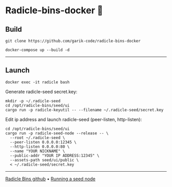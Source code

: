 # Radicle-bins-docker 👏

## Build

`git clone https://github.com/garik-code/radicle-bins-docker`

`docker-compose up --build -d`

---

## Launch

`docker exec -it radicle bash`

Generate radicle-seed secret.key:

```
mkdir -p ~/.radicle-seed
cd /opt/radicle-bins/seed/ui
cargo run -p radicle-keyutil -- --filename ~/.radicle-seed/secret.key
```

Edit ip address and launch radicle-seed (peer-listen, http-listen):

```
cd /opt/radicle-bins/seed/ui
cargo run -p radicle-seed-node --release -- \
  --root ~/.radicle-seed \
  --peer-listen 0.0.0.0:12345 \
  --http-listen 0.0.0.0:80 \
  --name "YOUR NICKNAME" \
  --public-addr "YOUR IP ADDRESS:12345" \
  --assets-path seed/ui/public \
  < ~/.radicle-seed/secret.key
```

---

[Radicle Bins github](https://github.com/radicle-dev/radicle-bins) • [Running a seed node](https://docs.radicle.xyz/docs/using-radicle/running-a-seed-node)
